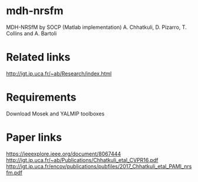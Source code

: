 # mdh-nrsfm
MDH-NRSfM by SOCP (Matlab implementation)
A. Chhatkuli, D. Pizarro, T. Collins and A. Bartoli

# Related links
http://igt.ip.uca.fr/~ab/Research/index.html

# Requirements
Download Mosek and YALMIP toolboxes

# Paper links
https://ieeexplore.ieee.org/document/8067444
http://igt.ip.uca.fr/~ab/Publications/Chhatkuli_etal_CVPR16.pdf
http://igt.ip.uca.fr/encov/publications/pubfiles/2017_Chhatkuli_etal_PAMI_nrsfm.pdf


